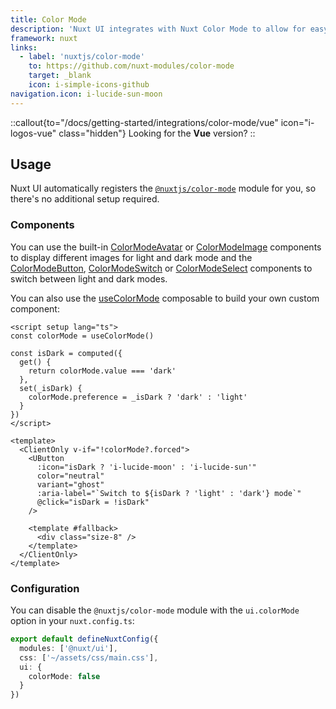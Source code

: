 ```yaml
---
title: Color Mode
description: 'Nuxt UI integrates with Nuxt Color Mode to allow for easy switching between light and dark themes.'
framework: nuxt
links:
  - label: 'nuxtjs/color-mode'
    to: https://github.com/nuxt-modules/color-mode
    target: _blank
    icon: i-simple-icons-github
navigation.icon: i-lucide-sun-moon
---
```


::callout{to="/docs/getting-started/integrations/color-mode/vue" icon="i-logos-vue" class="hidden"}
Looking for the **Vue** version?
::

## Usage

Nuxt UI automatically registers the [`@nuxtjs/color-mode`](https://github.com/nuxt-modules/color-mode) module for you, so there's no additional setup required.

### Components

You can use the built-in [ColorModeAvatar](/docs/components/color-mode-avatar) or [ColorModeImage](/docs/components/color-mode-image) components to display different images for light and dark mode and the [ColorModeButton](/docs/components/color-mode-button), [ColorModeSwitch](/docs/components/color-mode-switch) or [ColorModeSelect](/docs/components/color-mode-select) components to switch between light and dark modes.

You can also use the [useColorMode](https://color-mode.nuxtjs.org/#usage) composable to build your own custom component:

```vue [ColorModeButton.vue]
<script setup lang="ts">
const colorMode = useColorMode()

const isDark = computed({
  get() {
    return colorMode.value === 'dark'
  },
  set(_isDark) {
    colorMode.preference = _isDark ? 'dark' : 'light'
  }
})
</script>

<template>
  <ClientOnly v-if="!colorMode?.forced">
    <UButton
      :icon="isDark ? 'i-lucide-moon' : 'i-lucide-sun'"
      color="neutral"
      variant="ghost"
      :aria-label="`Switch to ${isDark ? 'light' : 'dark'} mode`"
      @click="isDark = !isDark"
    />

    <template #fallback>
      <div class="size-8" />
    </template>
  </ClientOnly>
</template>
```

### Configuration

You can disable the `@nuxtjs/color-mode` module with the `ui.colorMode` option in your `nuxt.config.ts`:

```ts [nuxt.config.ts]
export default defineNuxtConfig({
  modules: ['@nuxt/ui'],
  css: ['~/assets/css/main.css'],
  ui: {
    colorMode: false
  }
})
```
